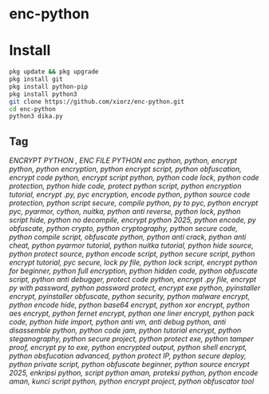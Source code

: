 # enc-python

# Install
```bash
pkg update && pkg upgrade
pkg install git
pkg install python-pip
pkg install python3
git clone https://github.com/xiorz/enc-python.git
cd enc-python
python3 dika.py
```

## Tag

_ENCRYPT PYTHON , ENC FILE PYTHON
enc python, python, encrypt python, python encryption, python encrypt script, python obfuscation, encrypt code python, encrypt script python, python code lock, python code protection, python hide code, protect python script, python encryption tutorial, encrypt .py, pyc encryption, encode python, python source code protection, python script secure, compile python, py to pyc, python encrypt pyc, pyarmor, cython, nuitka, python anti reverse, python lock, python script hide, python no decompile, encrypt python 2025, python encode, py obfuscate, python crypto, python cryptography, python secure code, python compile script, obfuscate python, python anti crack, python anti cheat, python pyarmor tutorial, python nuitka tutorial, python hide source, python protect source, python encode script, python secure script, python encrypt tutorial, pyc secure, lock py file, python lock script, encrypt python for beginner, python full encryption, python hidden code, python obfuscate script, python anti debugger, protect code python, encrypt .py file, encrypt py with password, python password protect, encrypt exe python, pyinstaller encrypt, pyinstaller obfuscate, python security, python malware encrypt, python encode hide, python base64 encrypt, python xor encrypt, python aes encrypt, python fernet encrypt, python one liner encrypt, python pack code, python hide import, python anti vm, anti debug python, anti disassemble python, python code jam, python tutorial encrypt, python steganography, python secure project, python protect exe, python tamper proof, encrypt py to exe, python encrypted output, python shell encrypt, python obsfucation advanced, python protect IP, python secure deploy, python private script, python obfuscate beginner, python source encrypt 2025, enkripsi python, script python aman, proteksi python, python encode aman, kunci script python, python encrypt project, python obfuscator tool_
